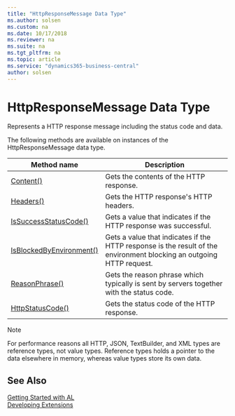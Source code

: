 ```yaml
---
title: "HttpResponseMessage Data Type"
ms.author: solsen
ms.custom: na
ms.date: 10/17/2018
ms.reviewer: na
ms.suite: na
ms.tgt_pltfrm: na
ms.topic: article
ms.service: "dynamics365-business-central"
author: solsen
---
```

[//]: # (START>DO_NOT_EDIT)
[//]: # (IMPORTANT:Do not edit any of the content between here and the END>DO_NOT_EDIT.)
[//]: # (Any modifications should be made in the .xml files in the ModernDev repo.)
# HttpResponseMessage Data Type
Represents a HTTP response message including the status code and data.


The following methods are available on instances of the HttpResponseMessage data type.

|Method name|Description|
|-----------|-----------|
|[Content()](httpresponsemessage-content-method.md)|Gets the contents of the HTTP response.|
|[Headers()](httpresponsemessage-headers-method.md)|Gets the HTTP response's HTTP headers.|
|[IsSuccessStatusCode()](httpresponsemessage-issuccessstatuscode-method.md)|Gets a value that indicates if the HTTP response was successful.|
|[IsBlockedByEnvironment()](httpresponsemessage-isblockedbyenvironment-method.md)|Gets a value that indicates if the HTTP response is the result of the environment blocking an outgoing HTTP request.|
|[ReasonPhrase()](httpresponsemessage-reasonphrase-method.md)|Gets the reason phrase which typically is sent by servers together with the status code.|
|[HttpStatusCode()](httpresponsemessage-httpstatuscode-method.md)|Gets the status code of the HTTP response.|

[//]: # (IMPORTANT: END>DO_NOT_EDIT)

> [!NOTE]   
> For performance reasons all HTTP, JSON, TextBuilder, and XML types are reference types, not value types. Reference types holds a pointer to the data elsewhere in memory, whereas value types store its own data.
## See Also
[Getting Started with AL](../devenv-get-started.md)  
[Developing Extensions](../devenv-dev-overview.md)  